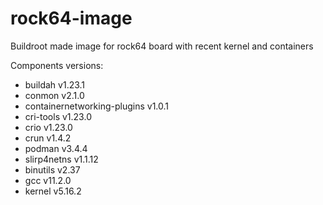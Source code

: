 # rock64-image
Buildroot made image for rock64 board with recent kernel and containers

Components versions:
- buildah v1.23.1
- conmon v2.1.0
- containernetworking-plugins v1.0.1
- cri-tools v1.23.0
- crio v1.23.0
- crun v1.4.2
- podman v3.4.4
- slirp4netns v1.1.12
- binutils v2.37
- gcc v11.2.0
- kernel v5.16.2
